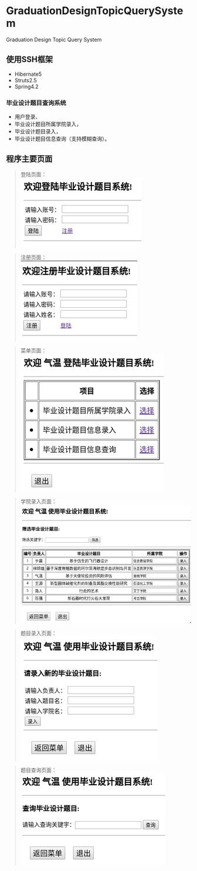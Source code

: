 # GraduationDesignTopicQuerySystem
Graduation Design Topic Query System

## 使用SSH框架
* Hibernate5  
* Struts2.5  
* Spring4.2  

### 毕业设计题目查询系统  
* 用户登录、  
* 毕业设计题目所属学院录入，  
* 毕业设计题目录入，  
* 毕业设计题目信息查询（支持模糊查询）。  

## 程序主要页面

> 登陆页面：  
> ![登录页面](https://github.com/Garletta/GraduationDesignTopicQuerySystem/raw/master/Images/login.png)  

> 注册页面：  
> ![注册页面](https://github.com/Garletta/GraduationDesignTopicQuerySystem/raw/master/Images/register.png)  

> 菜单页面：  
> ![菜单页面](https://github.com/Garletta/GraduationDesignTopicQuerySystem/raw/master/Images/menu.png)  

> 学院录入页面：  
> ![学院录入页面](https://github.com/Garletta/GraduationDesignTopicQuerySystem/raw/master/Images/addCollege.png)  

> 题目录入页面：  
> ![题目录入页面](https://github.com/Garletta/GraduationDesignTopicQuerySystem/raw/master/Images/entryTopic.png)  

> 题目查询页面：  
> ![题目查询页面](https://github.com/Garletta/GraduationDesignTopicQuerySystem/raw/master/Images/queryTopic.png)  
